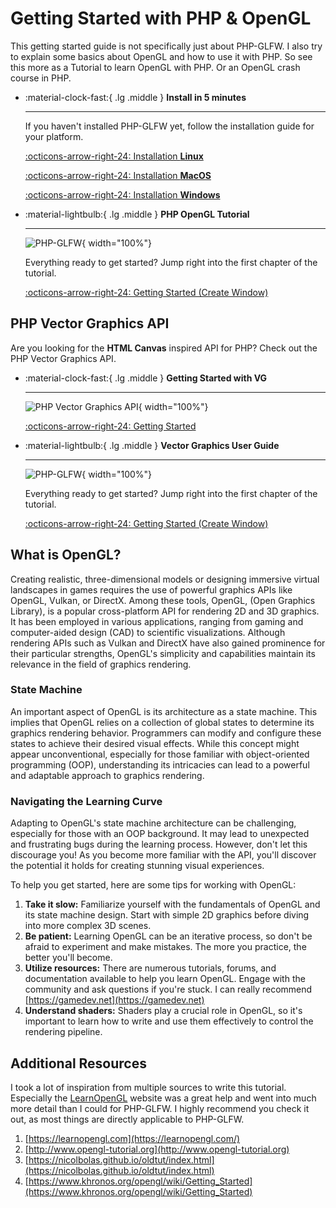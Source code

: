 # Getting Started with PHP & OpenGL

This getting started guide is not specifically just about PHP-GLFW. I also try to explain some basics about OpenGL and how to use it with PHP.
So see this more as a Tutorial to learn OpenGL with PHP. Or an OpenGL crash course in PHP.

<div class="grid cards" markdown>

-   :material-clock-fast:{ .lg .middle } __Install in 5 minutes__

    ---

    If you haven't installed PHP-GLFW yet, follow the installation guide for your platform.

    [:octicons-arrow-right-24: Installation **Linux**](./installation/install-linux.md)

    [:octicons-arrow-right-24: Installation **MacOS**](./installation/install-macos.md)
    
    [:octicons-arrow-right-24: Installation **Windows**](./installation/install-windows.md)

-   :material-lightbulb:{ .lg .middle } __PHP OpenGL Tutorial__

    ---

    ![PHP-GLFW](./../docs-assets/php-glfw/getting_started/basic_pipeline.png){ width="100%"}

    Everything ready to get started? Jump right into the first chapter of the tutorial.

    [:octicons-arrow-right-24: Getting Started (Create Window)](./window-creation.md)
</div>

## PHP Vector Graphics API

Are you looking for the **HTML Canvas** inspired API for PHP? Check out the PHP Vector Graphics API.

<div class="grid cards" markdown>

-   :material-clock-fast:{ .lg .middle } __Getting Started with VG__

    ---

    ![PHP Vector Graphics API](./../docs-assets/php-glfw/getting_started/vg_example.jpg){ width="100%"}

    [:octicons-arrow-right-24: Getting Started](./../user-guide/vector-graphics/creating_a_vgcontext.md)

-   :material-lightbulb:{ .lg .middle } __Vector Graphics User Guide__

    ---

    ![PHP-GLFW](./../docs-assets/php-glfw/getting_started/basic_pipeline.png){ width="100%"}

    Everything ready to get started? Jump right into the first chapter of the tutorial.

    [:octicons-arrow-right-24: Getting Started (Create Window)](./window-creation.md)
</div>



## What is OpenGL?

Creating realistic, three-dimensional models or designing immersive virtual landscapes in games requires the use of powerful graphics APIs like OpenGL, Vulkan, or DirectX. Among these tools, OpenGL, (Open Graphics Library), is a popular cross-platform API for rendering 2D and 3D graphics. It has been employed in various applications, ranging from gaming and computer-aided design (CAD) to scientific visualizations. Although rendering APIs such as Vulkan and DirectX have also gained prominence for their particular strengths, OpenGL's simplicity and capabilities maintain its relevance in the field of graphics rendering.

### State Machine

An important aspect of OpenGL is its architecture as a state machine. This implies that OpenGL relies on a collection of global states to determine its graphics rendering behavior. Programmers can modify and configure these states to achieve their desired visual effects. While this concept might appear unconventional, especially for those familiar with object-oriented programming (OOP), understanding its intricacies can lead to a powerful and adaptable approach to graphics rendering.

### Navigating the Learning Curve

Adapting to OpenGL's state machine architecture can be challenging, especially for those with an OOP background. It may lead to unexpected and frustrating bugs during the learning process. However, don't let this discourage you! As you become more familiar with the API, you'll discover the potential it holds for creating stunning visual experiences.

To help you get started, here are some tips for working with OpenGL:

1. **Take it slow:** Familiarize yourself with the fundamentals of OpenGL and its state machine design. Start with simple 2D graphics before diving into more complex 3D scenes.
2. **Be patient:** Learning OpenGL can be an iterative process, so don't be afraid to experiment and make mistakes. The more you practice, the better you'll become.
3. **Utilize resources:** There are numerous tutorials, forums, and documentation available to help you learn OpenGL. Engage with the community and ask questions if you're stuck.
   I can really recommend [https://gamedev.net](https://gamedev.net)
4. **Understand shaders:** Shaders play a crucial role in OpenGL, so it's important to learn how to write and use them effectively to control the rendering pipeline.



## Additional Resources 

I took a lot of inspiration from multiple sources to write this tutorial. Especially the [LearnOpenGL](https://learnopengl.com/) website was a great help and went into much more detail than I could for PHP-GLFW. I highly recommend you check it out, as most things are directly applicable to PHP-GLFW.

 1. [https://learnopengl.com](https://learnopengl.com/)
 2. [http://www.opengl-tutorial.org](http://www.opengl-tutorial.org)
 3. [https://nicolbolas.github.io/oldtut/index.html](https://nicolbolas.github.io/oldtut/index.html)
 2. [https://www.khronos.org/opengl/wiki/Getting_Started](https://www.khronos.org/opengl/wiki/Getting_Started)
